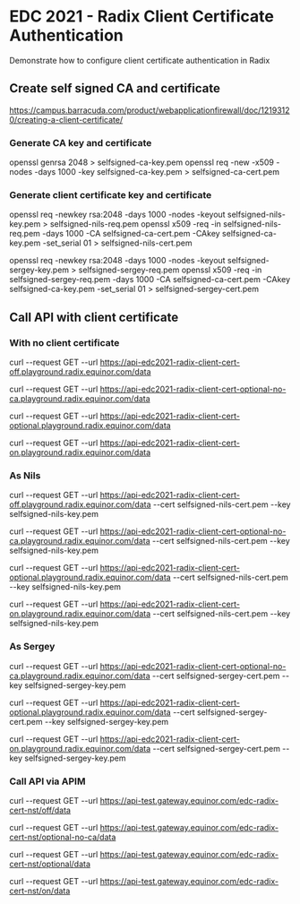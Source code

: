 # EDC 2021 - Radix Client Certificate Authentication

Demonstrate how to configure client certificate authentication in Radix

## Create self signed CA and certificate

https://campus.barracuda.com/product/webapplicationfirewall/doc/12193120/creating-a-client-certificate/

### Generate CA key and certificate
openssl genrsa 2048 > selfsigned-ca-key.pem
openssl req -new -x509 -nodes -days 1000 -key selfsigned-ca-key.pem > selfsigned-ca-cert.pem

### Generate client certificate key and certificate
openssl req -newkey rsa:2048 -days 1000 -nodes -keyout selfsigned-nils-key.pem > selfsigned-nils-req.pem
openssl x509 -req -in selfsigned-nils-req.pem -days 1000 -CA selfsigned-ca-cert.pem -CAkey selfsigned-ca-key.pem -set_serial 01 > selfsigned-nils-cert.pem

openssl req -newkey rsa:2048 -days 1000 -nodes -keyout selfsigned-sergey-key.pem > selfsigned-sergey-req.pem
openssl x509 -req -in selfsigned-sergey-req.pem -days 1000 -CA selfsigned-ca-cert.pem -CAkey selfsigned-ca-key.pem -set_serial 01 > selfsigned-sergey-cert.pem

## Call API with client certificate

### With no client certificate

curl --request GET --url https://api-edc2021-radix-client-cert-off.playground.radix.equinor.com/data

curl --request GET --url https://api-edc2021-radix-client-cert-optional-no-ca.playground.radix.equinor.com/data

curl --request GET --url https://api-edc2021-radix-client-cert-optional.playground.radix.equinor.com/data

curl --request GET --url https://api-edc2021-radix-client-cert-on.playground.radix.equinor.com/data

### As Nils
curl --request GET --url https://api-edc2021-radix-client-cert-off.playground.radix.equinor.com/data --cert selfsigned-nils-cert.pem --key selfsigned-nils-key.pem

curl --request GET --url https://api-edc2021-radix-client-cert-optional-no-ca.playground.radix.equinor.com/data --cert selfsigned-nils-cert.pem --key selfsigned-nils-key.pem

curl --request GET --url https://api-edc2021-radix-client-cert-optional.playground.radix.equinor.com/data --cert selfsigned-nils-cert.pem --key selfsigned-nils-key.pem

curl --request GET --url https://api-edc2021-radix-client-cert-on.playground.radix.equinor.com/data --cert selfsigned-nils-cert.pem --key selfsigned-nils-key.pem

### As Sergey

curl --request GET --url https://api-edc2021-radix-client-cert-optional-no-ca.playground.radix.equinor.com/data --cert selfsigned-sergey-cert.pem --key selfsigned-sergey-key.pem

curl --request GET --url https://api-edc2021-radix-client-cert-optional.playground.radix.equinor.com/data --cert selfsigned-sergey-cert.pem --key selfsigned-sergey-key.pem

curl --request GET --url https://api-edc2021-radix-client-cert-on.playground.radix.equinor.com/data --cert selfsigned-sergey-cert.pem --key selfsigned-sergey-key.pem

### Call API via APIM

curl --request GET --url https://api-test.gateway.equinor.com/edc-radix-cert-nst/off/data

curl --request GET --url https://api-test.gateway.equinor.com/edc-radix-cert-nst/optional-no-ca/data

curl --request GET --url https://api-test.gateway.equinor.com/edc-radix-cert-nst/optional/data 

curl --request GET --url https://api-test.gateway.equinor.com/edc-radix-cert-nst/on/data
